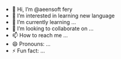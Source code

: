 - 👋 Hi, I’m @aeensoft fery
- 👀 I’m interested in learning new language
- 🌱 I’m currently learning ...
- 💞️ I’m looking to collaborate on ...
- 📫 How to reach me ...
- 😄 Pronouns: ...
- ⚡ Fun fact: ...

<!---
aeensoft/aeensoft is a ✨ special ✨ repository because its `README.md` (this file) appears on your GitHub profile.
You can click the Preview link to take a look at your changes.
--->
